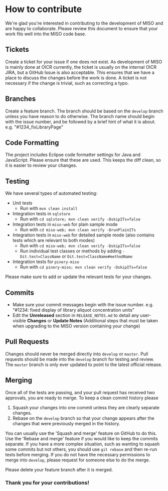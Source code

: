 # How to contribute

We're glad you're interested in contributing to the development of MISO and are happy to collaborate.
Please review this document to ensure that your work fits well into the MISO code base.

## Tickets

Create a ticket for your issue if one does not exist. As development of MISO is mainly done at OICR
currently, the ticket is usually on the internal OICR JIRA, but a GitHub Issue is also acceptable.
This ensures that we have a place to discuss the changes before the work is done. A ticket is not
necessary if the change is trivial, such as correcting a typo.

## Branches

Create a feature branch. The branch should be based on the `develop` branch unless you have reason
to do otherwise. The branch name should begin with the issue number, and be followed by a brief hint
of what it is about. e.g. "#1234_fixLibraryPage"

## Code Formatting

The project includes Eclipse code formatter settings for Java and JavaScript. Please ensure that
these are used. This keeps the diff clean, so it is easier to review your changes.

## Testing

We have several types of automated testing:

* Unit tests
  * Run with `mvn clean install`
* Integration tests in `sqlstore`
  * Run with `cd sqlstore; mvn clean verify -DskipITs=false`
* Integration tests in `miso-web` for plain sample mode
  * Run with `cd miso-web; mvn clean verify -DrunPlainITs`
* Integration tests in `miso-web` for detailed sample mode (also contains tests which are relevant to both modes)
  * Run with `cd miso-web; mvn clean verify -DskipITs=false`
  * Run individual test classes or methods by adding `-Dit.test=ClassName` or `Dit.test=ClassName#methodName`
* Integration tests for `pinery-miso`
  * Run with `cd pinery-miso; mvn clean verify -DskipITs=false`

Please make sure to add or update the relevant tests for your changes.

## Commits

* Make sure your commit messages begin with the issue number. e.g. "#1234: fixed display of
  library aliquot concentration units"
* Edit the **Unreleased** section in `RELEASE_NOTES.md` to detail any user-visible **Changes** or
  **Update Notes** (Additional steps that must be taken when upgrading to the MISO version
  containing your change)

## Pull Requests

Changes should never be merged directly into `develop` or `master`. Pull requests should be made into
the `develop` branch for testing and review. The `master` branch is only ever updated to point to the
latest official release.

## Merging

Once all of the tests are passing, and your pull request has received two approvals, you are ready to
merge. To keep a clean commit history please

1. Squash your changes into one commit unless they are clearly separate changes.
2. Rebase on the `develop` branch so that your change appears after the changes that were previously
merged in the history.

You can usually use the 'Squash and merge' feature on GitHub to do this. Use the 'Rebase and merge'
feature if you would like to keep the commits separate. If you have a more complex situation, such as
wanting to squash some commits but not others, you should use `git rebase` and then re-run tests
before merging. If you do not have the necessary permissions to merge into `develop`, please request
for someone else to do the merge.

Please delete your feature branch after it is merged.

### Thank you for your contributions!

